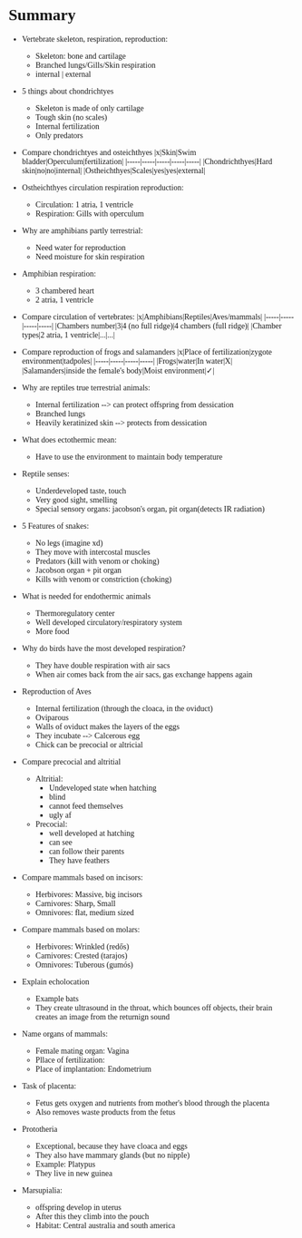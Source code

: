 <span style="font-family:'cascadia code'">

# Summary
- Vertebrate skeleton, respiration, reproduction:
  - Skeleton: bone and cartilage
  - Branched lungs/Gills/Skin respiration
  - internal | external
- 5 things about chondrichtyes
  - Skeleton is made of only cartilage
  - Tough skin (no scales)
  - Internal fertilization
  - Only predators

- Compare chondrichtyes and osteichthyes
    |x|Skin|Swim bladder|Operculum|fertilization|
    |-----|-----|-----|-----|-----|
    |Chondrichthyes|Hard skin|no|no|internal| 
    |Ostheichthyes|Scales|yes|yes|external|

- Ostheichthyes circulation respiration reproduction:
  - Circulation: 1 atria, 1 ventricle
  - Respiration: Gills with operculum
  

- Why are amphibians partly terrestrial:
  - Need water for reproduction
  - Need moisture for skin respiration

- Amphibian respiration:
  - 3 chambered heart
  - 2 atria, 1 ventricle

- Compare circulation of vertebrates:
    |x|Amphibians|Reptiles|Aves/mammals|
    |-----|-----|-----|-----|
    |Chambers number|3|4 (no full ridge)|4 chambers (full ridge)|
    |Chamber types|2 atria, 1 ventricle|...|...| 

- Compare reproduction of frogs and salamanders
    |x|Place of fertilization|zygote environment|tadpoles|
    |-----|-----|-----|-----|
    |Frogs|water|In water|X|
    |Salamanders|inside the female's body|Moist environment|$\checkmark$|
  

- Why are reptiles true terrestrial animals:
  - Internal fertilization --> can protect offspring from dessication
  - Branched lungs
  - Heavily keratinized skin --> protects from dessication

- What does ectothermic mean:
  - Have to use the environment to maintain body temperature

- Reptile senses:
  - Underdeveloped taste, touch
  - Very good sight, smelling
  - Special sensory organs: jacobson's organ, pit organ(detects IR radiation)

- 5 Features of snakes:
  - No legs (imagine xd)
  - They move with intercostal muscles
  - Predators (kill with venom or choking)
  - Jacobson organ + pit organ 
  - Kills with  venom or constriction (choking)

- What is needed for endothermic animals
  - Thermoregulatory center
  - Well developed circulatory/respiratory system
  - More food

- Why do birds have the most developed respiration?
  - They have double respiration with air sacs
  - When air comes back from the air sacs, gas exchange happens again

- Reproduction of Aves
  - Internal fertilization (through the cloaca, in the oviduct)
  - Oviparous
  - Walls of oviduct makes the layers of the eggs
  - They incubate --> Calcerous egg
  - Chick can be precocial or altricial

- Compare precocial and altritial
  - Altritial:
    - Undeveloped state when hatching
    - blind
    - cannot feed themselves
    - ugly af
  - Precocial:
    - well developed at hatching
    - can see
    - can follow their parents
    - They have feathers

- Compare mammals based on incisors:
  - Herbivores: Massive, big incisors
  - Carnivores: Sharp, Small
  - Omnivores: flat, medium sized

- Compare mammals based on molars:
  - Herbivores: Wrinkled (redős)
  - Carnivores: Crested (tarajos)
  - Omnivores: Tuberous (gumós)

- Explain echolocation
  - Example bats
  - They create ultrasound in the throat, which bounces off objects, their brain creates an image from the returnign sound


- Name organs of mammals:
  - Female mating organ: Vagina
  - Pllace of fertilization: 
  - Place of implantation: Endometrium

- Task of placenta:
  - Fetus gets oxygen and nutrients from mother's blood through the placenta
  - Also removes waste products from the fetus
  
- Prototheria
  - Exceptional, because they have cloaca and eggs
  - They also have mammary glands (but no nipple)
  - Example: Platypus 
  - They live in new guinea

- Marsupialia:
  - offspring develop in uterus
  - After this they climb into the pouch
  - Habitat: Central australia and south america
